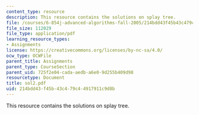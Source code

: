 ```yaml
---
content_type: resource
description: This resource contains the solutions on splay tree.
file: /courses/6-854j-advanced-algorithms-fall-2005/214bdd43f45b43c479c44917911c9d8b_sol2.pdf
file_size: 112029
file_type: application/pdf
learning_resource_types:
- Assignments
license: https://creativecommons.org/licenses/by-nc-sa/4.0/
ocw_type: OCWFile
parent_title: Assignments
parent_type: CourseSection
parent_uid: 725f2e04-cada-aedb-a6e0-9d255b409d98
resourcetype: Document
title: sol2.pdf
uid: 214bdd43-f45b-43c4-79c4-4917911c9d8b
---
```

This resource contains the solutions on splay tree.